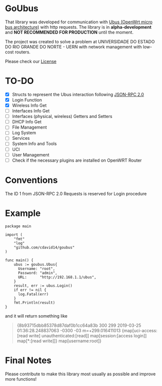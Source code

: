 # GoUbus

That library was developed for communication with [Ubus (OpenWrt micro bus architecture)](https://git.openwrt.org/project/ubus.git) with http requests. The library is in **alpha-development** and **NOT RECOMMENDED FOR PRODUCTION** until the moment.

The project was created to solve a problem at UNIVERSIDADE DO ESTADO DO RIO GRANDE DO NORTE - UERN with network management with low-cost routers.

Please check our [License](LICENSE)

# TO-DO

- [X] Structs to represent the Ubus interaction following [JSON-RPC 2.0](https://www.jsonrpc.org/specification)
- [X] Login Function
- [X] Wireless Info Get
- [ ] Interfaces Info Get
- [ ] Interfaces (physical, wireless) Getters and Setters
- [ ] DHCP Info Get
- [ ] File Management
- [ ] Log System
- [ ] Services
- [ ] System Info and Tools
- [ ] UCI
- [ ] User Management
- [ ] Check if the necessary plugins are installed on OpenWRT Router

# Conventions

The ID 1 from JSON-RPC 2.0 Requests is reserved for Login procedure


# Example


    package main
    
    import (
    	"fmt"
    	"log"
    	"github.com/cdavid14/goubus"
    )
    
    func main() {
    	ubus := goubus.Ubus{
    	  Username: "root",
    	  Password: "admin",
    	  URL:      "http://192.168.1.1/ubus",
    	}
    	result, err := ubus.Login()
    	if err != nil {
    	  log.Fatal(err)
    	}
    	fmt.Println(result)
    }

and it will return something like

> {8b93715dbb85378d87daf0b1cc64a83b 300 299 2019-03-25
> 01:36:28.248837063 -0300 -03 m=+299.016411013 {map[uci-access:[read
> write] unauthenticated:[read]] map[session:[access login]] map[*:[read
> write]]} map[username:root]}

# Final Notes

Please contribute to make this library most usually as possible and improve more functions!

